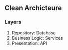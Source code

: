 ## Clean Archicteure

### Layers

1. Repository: Database
2. Business Logic: Services
3. Presentation: API